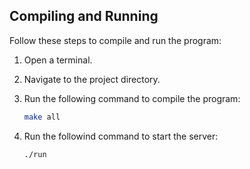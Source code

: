 ## Compiling and Running

Follow these steps to compile and run the program:

1. Open a terminal.

2. Navigate to the project directory.

3. Run the following command to compile the program:

   ```bash
   make all

4. Run the followind command to start the server:
   ```bash
   ./run
